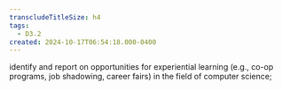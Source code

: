 ```yaml
---
transcludeTitleSize: h4
tags:
  - D3.2
created: 2024-10-17T06:54:18.000-0400
---
```

identify and report on opportunities for experiential learning (e.g., co-op programs, job shadowing, career fairs) in the field of computer science;
